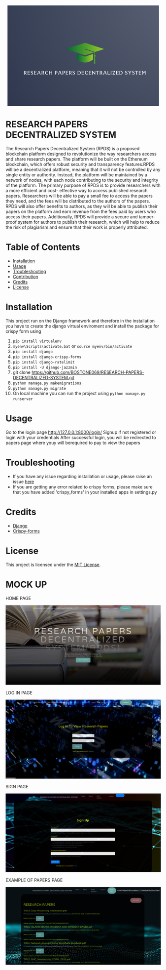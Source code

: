 <p align="center">
    <img src="logo.png">
</p>

# RESEARCH PAPERS DECENTRALIZED SYSTEM
The Research Papers Decentralized System (RPDS) is a proposed blockchain platform
designed to revolutionize the way researchers access and share research papers. The platform
will be built on the Ethereum blockchain, which offers robust security and transparency
features.RPDS will be a decentralized platform, meaning that it will not be controlled by any
single entity or authority. Instead, the platform will be maintained by a network of nodes,
with each node contributing to the security and integrity of the platform.
The primary purpose of RPDS is to provide researchers with a more efficient and cost-
effective way to access published research papers. Researchers will be able to pay a small fee
to access the papers they need, and the fees will be distributed to the authors of the papers.
RPDS will also offer benefits to authors, as they will be able to publish their papers on the
platform and earn revenue from the fees paid by users who access their papers. Additionally,
RPDS will provide a secure and tamper-proof system for authors to publish their research,
which will help to reduce the risk of plagiarism and ensure that their work is properly
attributed.
# Table of Contents
- [Installation](#Installation)
- [Usage](#Usage)
- [Troubleshooting](#Troubleshooting)
- [Contribution](#Contribution)
- [Credits](#Credits)
- [License](#License)


# Installation
This project run on the Django framework and
therefore in the installation you have to create
 the django virtual enviroment and install the package for
crispy form using
1. `pip install virtualenv`
2. `myenv\Scripts\activate.bat` or `source myenv/bin/activate`
3. `pip install django`
4. `pip install django-crispy-forms`
5. `pip install django-ratelimit`
6. `pip install -U django-jazzmin`
7. git clone https://github.com/BOSTONE069/RESEARCH-PAPERS-DECENTRALIZED-SYSTEM.git
8. `python manage.py makemigrations `
9. `python manage.py migrate`
10. On local machine you can run the project using `python manage.py runserver`

# Usage
Go to the login page http://127.0.0.1:8000/login/
Signup if not registered or login with your credentials
After successful login, you will be redirected to papers page where youy will berequired to pay to view the papers

# Troubleshooting
- If you have any issue regarding installation or usage, please raise an issue [here](#https://github.com/BOSTONE069/RESEARCH-PAPERS-DECENTRALIZED-SYSTEM.git)
- If you are getting any error related to crispy forms, please make sure that you have added 'crispy_forms' in your installed apps in settings.py

# Credits
- [Django](#https://www.djangoproject.com/)
- [Crispy-forms](#https://pypi.org/project/django-crispy-forms/)

# License
This project is licensed under the [MIT License](#https://www.mit.edu/~amini/LICENSE.md).


# MOCK UP
<P>HOME PAGE</P>
<p style="align:center">
    <img src="homepage.png">
</p>

<P>LOG IN PAGE</P>
<p style="align:center">
    <img src="loginpage.png">
</p>

<P>SIGN PAGE</P>
<p style="align:center">
    <img src="signup.png">
</p>


<P>EXAMPLE OF PAPERS PAGE</P>
<p style="align:center">
    <img src="researchpapers.png">
</p>